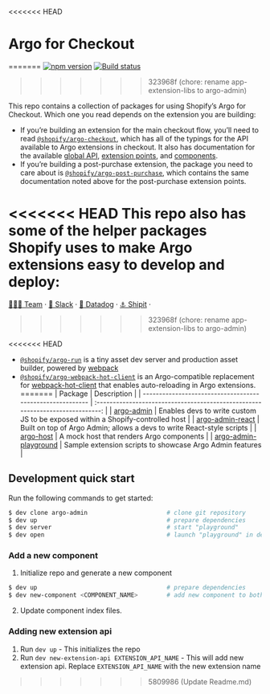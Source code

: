 <<<<<<< HEAD
# Argo for Checkout
=======
[![npm version](https://badge.fury.io/js/%40shopify%2Fargo-admin.svg)](https://badge.fury.io/js/%40shopify%2Fargo-admin)
[![Build status](https://badge.buildkite.com/3d67b165eddeb5e37f963740fddaf81e5091a0fa16f288a075.svg)](https://buildkite.com/shopify/argo-admin)
>>>>>>> 323968f (chore: rename app-extension-libs to argo-admin)

This repo contains a collection of packages for using Shopify’s Argo for Checkout. Which one you read depends on the extension you are building:

- If you’re building an extension for the main checkout flow, you’ll need to read [`@shopify/argo-checkout`](packages/argo-checkout), which has all of the typings for the API available to Argo extensions in checkout. It also has documentation for the available [global API](packages/argo-checkout/documentation/globals.md), [extension points](packages/argo-checkout/documentation/extension-points.md), and [components](packages/argo-checkout/documentation/components.md).
- If you’re building a post-purchase extension, the package you need to care about is [`@shopify/argo-post-purchase`](packages/argo-post-purchase), which contains the same documentation noted above for the post-purchase extension points.

<<<<<<< HEAD
This repo also has some of the helper packages Shopify uses to make Argo extensions easy to develop and deploy:
=======
[🧙🏼‍♀️ Team](https://vault.shopify.io/teams/2045-Argo/work?subteams=yes&order=progress_asc&page=first_25&progress=Think_Explore_Build_Ongoing) &middot;
[💬 Slack](https://shopify.slack.com/archives/C010KF5GM37) &middot;
[🐶 Datadog](https://shopify.datadoghq.com/dashboard/aai-xje-9vn/app-extensions-core-dashboard?from_ts=1606166147939&live=true&to_ts=1606252547939) &middot;
[⚓️ Shipit](https://shipit.shopify.io/shopify/argo-admin/production) &middot;
>>>>>>> 323968f (chore: rename app-extension-libs to argo-admin)

<<<<<<< HEAD
- [`@shopify/argo-run`](packages/argo-run) is a tiny asset dev server and production asset builder, powered by [webpack](https://webpack.js.org)
- [`@shopify/argo-webpack-hot-client`](packages/argo-webpack-hot-client) is an Argo-compatible replacement for [webpack-hot-client](https://github.com/webpack-contrib/webpack-hot-client) that enables auto-reloading in Argo extensions.
=======
| Package                                                   |                                  Description                                   |
| --------------------------------------------------------- | :----------------------------------------------------------------------------: |
| [argo-admin](./packages/argo-admin/README.md)             | Enables devs to write custom JS to be exposed within a Shopify-controlled host |
| [argo-admin-react](./packages/argo-admin-react/README.md) |     Built on top of Argo Admin; allows a devs to write React-style scripts     |
| [argo-host](./packages/argo-host/README.md)               |                    A mock host that renders Argo components                    |
| [argo-admin-playground](./packages/argo-admin-playground/README.md)   |  Sample extension scripts to showcase Argo Admin features          |

## Development quick start

Run the following commands to get started:

```bash
$ dev clone argo-admin                      # clone git repository
$ dev up                                    # prepare dependencies
$ dev server                                # start "playground"
$ dev open                                  # launch "playground" in default browser
```

### Add a new component

1. Initialize repo and generate a new component

```bash
$ dev up                                    # prepare dependencies
$ dev new-component <COMPONENT_NAME>        # add new component to both host and client
```

2. Update component index files.

### Adding new extension api

1. Run `dev up` - This initializes the repo
2. Run `dev new-extension-api EXTENSION_API_NAME` - This will add new extension api. Replace `EXTENSION_API_NAME` with the new extension name
>>>>>>> 5809986 (Update Readme.md)
